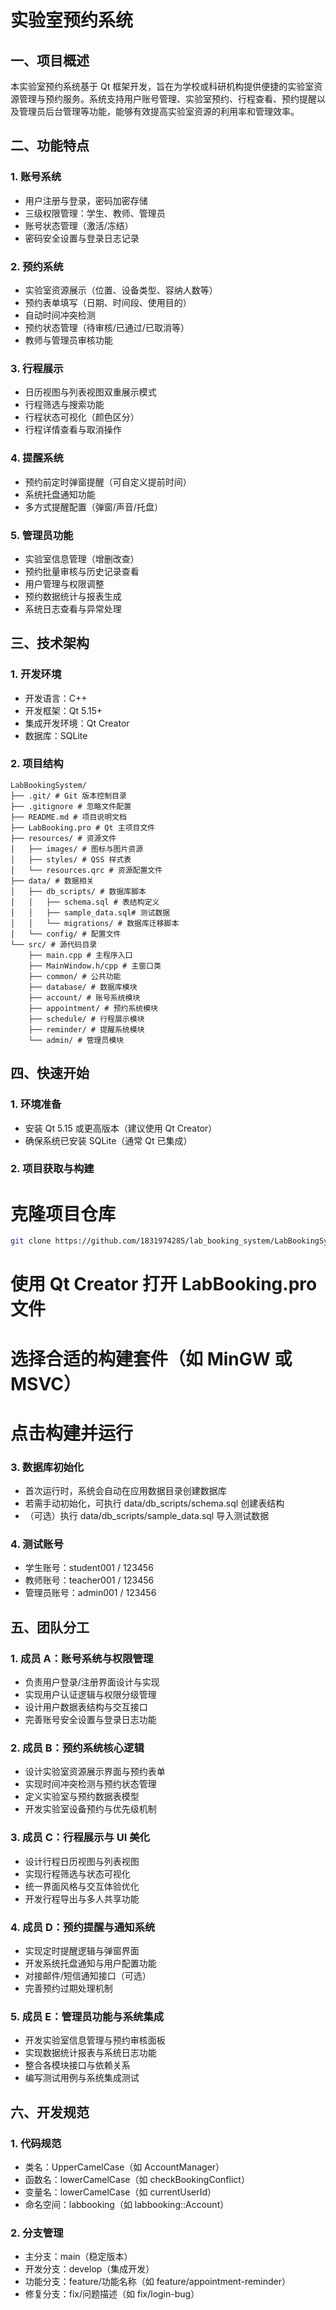 # 实验室预约系统

## 一、项目概述
本实验室预约系统基于 Qt 框架开发，旨在为学校或科研机构提供便捷的实验室资源管理与预约服务。系统支持用户账号管理、实验室预约、行程查看、预约提醒以及管理员后台管理等功能，能够有效提高实验室资源的利用率和管理效率。

## 二、功能特点

### 1. 账号系统
- 用户注册与登录，密码加密存储
- 三级权限管理：学生、教师、管理员
- 账号状态管理（激活/冻结）
- 密码安全设置与登录日志记录

### 2. 预约系统
- 实验室资源展示（位置、设备类型、容纳人数等）
- 预约表单填写（日期、时间段、使用目的）
- 自动时间冲突检测
- 预约状态管理（待审核/已通过/已取消等）
- 教师与管理员审核功能

### 3. 行程展示
- 日历视图与列表视图双重展示模式
- 行程筛选与搜索功能
- 行程状态可视化（颜色区分）
- 行程详情查看与取消操作

### 4. 提醒系统
- 预约前定时弹窗提醒（可自定义提前时间）
- 系统托盘通知功能
- 多方式提醒配置（弹窗/声音/托盘）

### 5. 管理员功能
- 实验室信息管理（增删改查）
- 预约批量审核与历史记录查看
- 用户管理与权限调整
- 预约数据统计与报表生成
- 系统日志查看与异常处理

## 三、技术架构

### 1. 开发环境
- 开发语言：C++
- 开发框架：Qt 5.15+
- 集成开发环境：Qt Creator
- 数据库：SQLite

### 2. 项目结构
```plaintext
LabBookingSystem/
├── .git/ # Git 版本控制目录
├── .gitignore # 忽略文件配置
├── README.md # 项目说明文档
├── LabBooking.pro # Qt 主项目文件
├── resources/ # 资源文件
│   ├── images/ # 图标与图片资源
│   ├── styles/ # QSS 样式表
│   └── resources.qrc # 资源配置文件
├── data/ # 数据相关
│   ├── db_scripts/ # 数据库脚本
│   │   ├── schema.sql # 表结构定义
│   │   ├── sample_data.sql# 测试数据
│   │   └── migrations/ # 数据库迁移脚本
│   └── config/ # 配置文件
└── src/ # 源代码目录
    ├── main.cpp # 主程序入口
    ├── MainWindow.h/cpp # 主窗口类
    ├── common/ # 公共功能
    ├── database/ # 数据库模块
    ├── account/ # 账号系统模块
    ├── appointment/ # 预约系统模块
    ├── schedule/ # 行程展示模块
    ├── reminder/ # 提醒系统模块
    └── admin/ # 管理员模块
```

## 四、快速开始

### 1. 环境准备
- 安装 Qt 5.15 或更高版本（建议使用 Qt Creator）
- 确保系统已安装 SQLite（通常 Qt 已集成）

### 2. 项目获取与构建
# 克隆项目仓库
```bash
git clone https://github.com/1831974285/lab_booking_system/LabBookingSystem.git
```
# 使用 Qt Creator 打开 LabBooking.pro 文件

# 选择合适的构建套件（如 MinGW 或 MSVC）

# 点击构建并运行


### 3. 数据库初始化
- 首次运行时，系统会自动在应用数据目录创建数据库
- 若需手动初始化，可执行 data/db_scripts/schema.sql 创建表结构
- （可选）执行 data/db_scripts/sample_data.sql 导入测试数据

### 4. 测试账号
- 学生账号：student001 / 123456
- 教师账号：teacher001 / 123456
- 管理员账号：admin001 / 123456

## 五、团队分工

### 1. 成员 A：账号系统与权限管理
- 负责用户登录/注册界面设计与实现
- 实现用户认证逻辑与权限分级管理
- 设计用户数据表结构与交互接口
- 完善账号安全设置与登录日志功能

### 2. 成员 B：预约系统核心逻辑
- 设计实验室资源展示界面与预约表单
- 实现时间冲突检测与预约状态管理
- 定义实验室与预约数据表模型
- 开发实验室设备预约与优先级机制

### 3. 成员 C：行程展示与 UI 美化
- 设计行程日历视图与列表视图
- 实现行程筛选与状态可视化
- 统一界面风格与交互体验优化
- 开发行程导出与多人共享功能

### 4. 成员 D：预约提醒与通知系统
- 实现定时提醒逻辑与弹窗界面
- 开发系统托盘通知与用户配置功能
- 对接邮件/短信通知接口（可选）
- 完善预约过期处理机制

### 5. 成员 E：管理员功能与系统集成
- 开发实验室信息管理与预约审核面板
- 实现数据统计报表与系统日志功能
- 整合各模块接口与依赖关系
- 编写测试用例与系统集成测试

## 六、开发规范

### 1. 代码规范
- 类名：UpperCamelCase（如 AccountManager）
- 函数名：lowerCamelCase（如 checkBookingConflict）
- 变量名：lowerCamelCase（如 currentUserId）
- 命名空间：labbooking（如 labbooking::Account）

### 2. 分支管理
- 主分支：main（稳定版本）
- 开发分支：develop（集成开发）
- 功能分支：feature/功能名称（如 feature/appointment-reminder）
- 修复分支：fix/问题描述（如 fix/login-bug）
